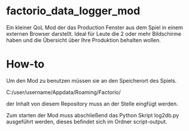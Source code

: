 # factorio_data_logger_mod
Ein kleiner QoL Mod der das Production Fenster aus dem Spiel in einem externen Browser darstellt. Ideal für Leute die 2 oder mehr Bildschirme haben und die Übersicht über Ihre Produktion behalten wollen.

# How-to
Um den Mod zu benutzen müssen sie an den Speicherort des Spiels.

C:/user/username/Appdata/Roaming/Factorio/

der Inhalt von diesem Repository muss an der Stelle eingfügt werden.

Zum starten der Mod muss abschließend das Python Skript log2db.py ausgeführt werden, dieses befindet sich im Ordner script-output.
